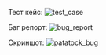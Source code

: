 Тест кейс:
![test_case](https://github.com/Jarvinen-I/autobrawlchess_qa/assets/121432966/bd5ac029-b8ee-4d04-9858-aff4cf9296c6)

Баг репорт:
![bug_report](https://github.com/Jarvinen-I/autobrawlchess_qa/assets/121432966/1b84e24a-a3d7-482e-8b01-e6032ca02ecb)

Скриншот:
![patatock_bug](https://github.com/Jarvinen-I/autobrawlchess_qa/assets/121432966/36720f06-fda5-493d-b401-48414c7f1844)
